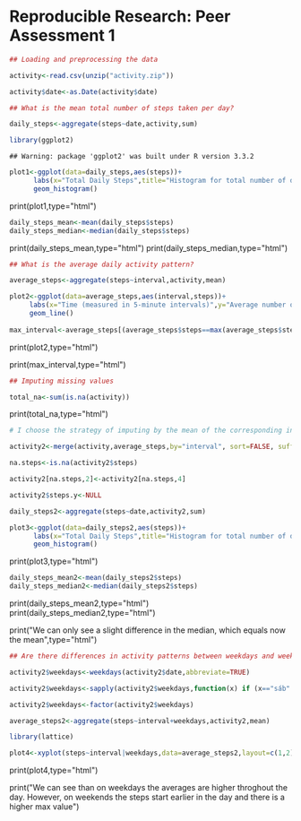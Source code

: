 # Reproducible Research: Peer Assessment 1

```r
## Loading and preprocessing the data

activity<-read.csv(unzip("activity.zip"))

activity$date<-as.Date(activity$date)

## What is the mean total number of steps taken per day?

daily_steps<-aggregate(steps~date,activity,sum)

library(ggplot2)
```

```
## Warning: package 'ggplot2' was built under R version 3.3.2
```

```r
plot1<-ggplot(data=daily_steps,aes(steps))+
      labs(x="Total Daily Steps",title="Histogram for total number of daily steps")+
      geom_histogram()
```
print(plot1,type="html")


```r
daily_steps_mean<-mean(daily_steps$steps)
daily_steps_median<-median(daily_steps$steps)
```

print(daily_steps_mean,type="html")
print(daily_steps_median,type="html")


```r
## What is the average daily activity pattern?

average_steps<-aggregate(steps~interval,activity,mean)

plot2<-ggplot(data=average_steps,aes(interval,steps))+
     labs(x="Time (measured in 5-minute intervals)",y="Average number of steps",title="Average number of steps in each 5-minute interval")+
     geom_line()
     
max_interval<-average_steps[(average_steps$steps==max(average_steps$steps)),1]
```
print(plot2,type="html")

print(max_interval,type="html")


```r
## Imputing missing values

total_na<-sum(is.na(activity))
```
print(total_na,type="html")


```r
# I choose the strategy of imputing by the mean of the corresponding interval.

activity2<-merge(activity,average_steps,by="interval", sort=FALSE, suffixes=c("",".y"))

na.steps<-is.na(activity2$steps)

activity2[na.steps,2]<-activity2[na.steps,4]

activity2$steps.y<-NULL

daily_steps2<-aggregate(steps~date,activity2,sum)

plot3<-ggplot(data=daily_steps2,aes(steps))+
      labs(x="Total Daily Steps",title="Histogram for total number of daily steps")+
      geom_histogram()
```
print(plot3,type="html")


```r
daily_steps_mean2<-mean(daily_steps2$steps)
daily_steps_median2<-median(daily_steps2$steps)
```

print(daily_steps_mean2,type="html")
print(daily_steps_median2,type="html")

print("We can only see a slight difference in the median, which equals now the mean",type="html")


```r
## Are there differences in activity patterns between weekdays and weekends?

activity2$weekdays<-weekdays(activity2$date,abbreviate=TRUE)

activity2$weekdays<-sapply(activity2$weekdays,function(x) if (x=="sáb"|x=="dom") x<-"weekend" else x<-"weekday")

activity2$weekdays<-factor(activity2$weekdays)

average_steps2<-aggregate(steps~interval+weekdays,activity2,mean)

library(lattice)

plot4<-xyplot(steps~interval|weekdays,data=average_steps2,layout=c(1,2),type="l",xlab="Interval",ylab="Number of steps")
```
print(plot4,type="html")

print("We can see than on weekdays the averages are higher throghout the day. However, on weekends the steps start earlier in the day and there is a higher max value")
